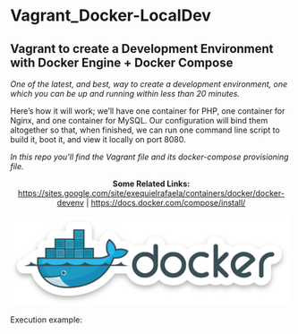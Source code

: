 # Vagrant_Docker-LocalDev
## Vagrant to create a Development Environment with Docker Engine + Docker Compose

*_One of the latest, and best, way to create a development environment, one which you can be up and running within less than 20 minutes._*

Here’s how it will work; we’ll have one container for PHP, one container for Nginx, and one container for MySQL. Our configuration will bind them altogether so that, when finished, we can run one command line script to build it, boot it, and view it locally on port 8080.

*In this repo you'll find the Vagrant file and its docker-compose provisioning file.*

<p align="center">
  <b>Some Related Links:</b><br>
  <a href="#">https://sites.google.com/site/exequielrafaela/containers/docker/docker-devenv</a> |
  <a href="#">https://docs.docker.com/compose/install/</a>
  <br><br>
  <img src="https://github.com/exequielrafaela/Vagrant_PyFab-Docker/blob/master/Figures/Docker-logo-and-type.png" img> 
</p>

Execution example: 
